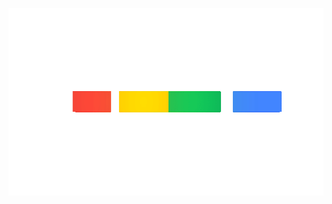 <p align="center">
  <img width="850" height="300" src="https://raw.githubusercontent.com/cyberelon/cyberelon.github.io/master/assets/img/logo.gif">
</p>
